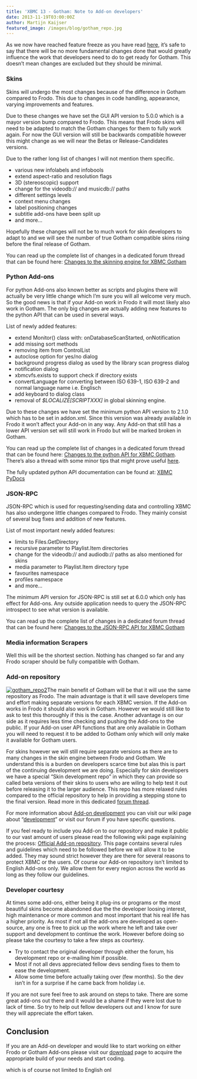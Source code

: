 ```yaml
---
title: 'XBMC 13 - Gotham: Note to Add-on developers'
date: 2013-11-19T03:00:00Z
author: Martijn Kaijser
featured_image: /images/blog/gotham_repo.jpg
---
```

As we now have reached feature freeze as you have read [here,](https://kodi.wiki/gotham-13-0-feature-freeze/) it’s safe to say that there will be no more fundamental changes done that would greatly influence the work that developers need to do to get ready for Gotham. This doesn’t mean changes are excluded but they should be minimal.

 ### Skins

 Skins will undergo the most changes because of the difference in Gotham compared to Frodo. This due to changes in code handling, appearance, varying improvements and features.

 Due to these changes we have set the GUI API version to 5.0.0 which is a mayor version bump compared to Frodo. This means that Frodo skins will need to be adapted to match the Gotham changes for them to fully work again. For now the GUI version will still be backwards compatible however this might change as we will near the Betas or Release-Candidates versions.

 Due to the rather long list of changes I will not mention them specific.

 - various new infolabels and infobools  
 - extend aspect-ratio and resolution flags  
 - 3D (stereoscopic) support  
 - change for the videodb:// and musicdb:// paths  
 - different settings levels  
 - context menu changes  
 - label positioning changes  
 - subtitle add-ons have been split up  
 - and more…

 Hopefully these changes will not be to much work for skin developers to adapt to and we will see the number of true Gotham compatible skins rising before the final release of Gotham.

 You can read up the complete list of changes in a dedicated forum thread that can be found here: [Changes to the skinning engine for XBMC Gotham](https://forum.kodi.tv/showthread.php?tid=158812)

  

 ### Python Add-ons

 For python Add-ons also known better as scripts and plugins there will actually be very little change which I’m sure you will all welcome very much. So the good news is that if your Add-on work in Frodo it will most likely also work in Gotham. The only big changes are actually adding new features to the python API that can be used in several ways.

 List of newly added features:  
 - extend Monitor() class with: onDatabaseScanStarted, onNotification  
 - add missing sort methods  
 - removing item from ControlList  
 - autoclose option for yes/no dialog  
 - background progress dialog as used by the library scan progress dialog  
 - notification dialog  
 - xbmcvfs.exists to support check if directory exists  
 - convertLanguage for converting between ISO 639-1, ISO 639-2 and normal language name i.e. Englisch  
 - add keyboard to dialog class  
 - removal of *$LOCALIZE[SCRIPTXXX]* in global skinning engine.

 Due to these changes we have set the minimum python API version to 2.1.0 which has to be set in addon.xml. Since this version was already available in Frodo it won’t affect your Add-on in any way. Any Add-on that still has a lower API version set will still work in Frodo but will be marked broken in Gotham.

 You can read up the complete list of changes in a dedicated forum thread that can be found here: [Changes to the python API for XBMC Gotham](https://forum.kodi.tv/showthread.php?tid=173943). There’s also a thread with some minor tips that might prove useful [here](https://forum.kodi.tv/showthread.php?tid=173887).

 The fully updated python API documentation can be found at: [XBMC PyDocs](http://mirrors.xbmc.org/docs/python-docs/)

 ### JSON-RPC

 JSON-RPC which is used for requesting/sending data and controlling XBMC has also undergone little changes compared to Frodo. They mainly consist of several bug fixes and addition of new features.

 List of most important newly added features:

 - limits to Files.GetDirectory  
 - recursive parameter to Playlist.Item directories  
 - change for the videodb:// and audiodb:// paths as also mentioned for skins  
 - media parameter to Playlist.Item directory type  
 - favourites namespace  
 - profiles namespace  
 - and more…

 The minimum API version for JSON-RPC is still set at 6.0.0 which only has effect for Add-ons. Any outside application needs to query the JSON-RPC introspect to see what version is available.

 You can read up the complete list of changes in a dedicated forum thread that can be found here: [Changes to the JSON-RPC API for XBMC Gotham](https://forum.kodi.tv/showthread.php?tid=98551&amp;amp;pid=1358657)

 ### Media information Scrapers

 Well this will be the shortest section. Nothing has changed so far and any Frodo scraper should be fully compatible with Gotham.

 ### Add-on repository

 [![gotham_repo2](/sites/default/files/uploads/gotham_repo2-300x186.jpg)](/sites/default/files/uploads/gotham_repo2.jpg)The main benefit of Gotham will be that it will use the same repository as Frodo. The main advantage is that it will save developers time and effort making separate versions for each XBMC version. If the Add-on works in Frodo it should also work in Gotham. However we would still like to ask to test this thoroughly if this is the case. Another advantage is on our side as it requires less time checking and pushing the Add-ons to the public. If your Add-on user API functions that are only available in Gotham you will need to request it to be added to Gotham only which will only make it available for Gotham users.

 For skins however we will still require separate versions as there are to many changes in the skin engine between Frodo and Gotham. We understand this is a burden on developers scarce time but alas this is part of the continuing development we are doing. Especially for skin developers we have a special “Skin development repo” in which they can provide so called beta versions of their skins to users who are wiling to help test it out before releasing it to the larger audience. This repo has more relaxed rules compared to the official repository to help in providing a stepping stone to the final version. Read more in this dedicated [forum thread](https://forum.kodi.tv/showthread.php?tid=159372).

 For more information about [Add-on development](https://kodi.wiki/view/Development) you can visit our wiki page about “[development](https://kodi.wiki/view/Development)” or visit our forum if you have specific questions.

 If you feel ready to include you Add-on to our repository and make it public to our vast amount of users please read the following wiki page explaining the process: [Official Add-on repository](https://kodi.wiki/view/Official_add-on_repository). This page contains several rules and guidelines which need to be followed before we will allow it to be added. They may sound strict however they are there for several reasons to protect XBMC or the users. Of course our Add-on repository isn’t limited to English Add-ons only. We allow them for every region across the world as long as they follow our guidelines.

 ### Developer courtesy

 At times some add-ons, either being it plug-ins or programs or the most beautiful skins become abandoned due the the developer loosing interest, high maintenance or more common and most important that his real life has a higher priority. As most if not all the add-ons are developed as open-source, any one is free to pick up the work where he left and take over support and development to continue the work. However before doing so please take the courtesy to take a few steps as courtesy.  
 - Try to contact the original developer through either the forum, his development repo or e-mailing him if possible.  
 - Most if not all devs appreciated fellow devs sending fixes to them to ease the development.  
 - Allow some time before actually taking over (few months). So the dev isn’t in for a surprise if he came back from holiday i.e.

 If you are not sure feel free to ask around on steps to take. There are some great add-ons out there and it would be a shame if they were lost due to lack of time. So try to help out fellow developers out and I know for sure they will appreciate the effort taken.

 Conclusion
----------

 If you are an Add-on developer and would like to start working on either Frodo or Gotham Add-ons please visit our [download](https://kodi.wiki/download/) page to acquire the appropriate build of your needs and start coding.

 which is of course not limited to English onl

 